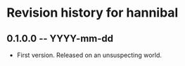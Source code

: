 # Revision history for hannibal

## 0.1.0.0  -- YYYY-mm-dd

* First version. Released on an unsuspecting world.
